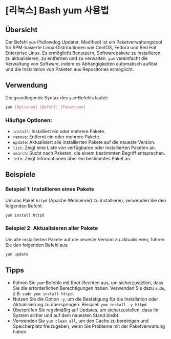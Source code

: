# [리눅스] Bash yum 사용법

## Übersicht
Der Befehl `yum` (Yellowdog Updater, Modified) ist ein Paketverwaltungstool für RPM-basierte Linux-Distributionen wie CentOS, Fedora und Red Hat Enterprise Linux. Es ermöglicht Benutzern, Softwarepakete zu installieren, zu aktualisieren, zu entfernen und zu verwalten. `yum` vereinfacht die Verwaltung von Software, indem es Abhängigkeiten automatisch auflöst und die Installation von Paketen aus Repositories ermöglicht.

## Verwendung
Die grundlegende Syntax des `yum`-Befehls lautet:

```bash
yum [Optionen] [Befehl] [Paketname]
```

### Häufige Optionen:
- `install`: Installiert ein oder mehrere Pakete.
- `remove`: Entfernt ein oder mehrere Pakete.
- `update`: Aktualisiert alle installierten Pakete auf die neueste Version.
- `list`: Zeigt eine Liste von verfügbaren oder installierten Paketen an.
- `search`: Sucht nach Paketen, die einem bestimmten Begriff entsprechen.
- `info`: Zeigt Informationen über ein bestimmtes Paket an.

## Beispiele
### Beispiel 1: Installieren eines Pakets
Um das Paket `httpd` (Apache Webserver) zu installieren, verwenden Sie den folgenden Befehl:

```bash
yum install httpd
```

### Beispiel 2: Aktualisieren aller Pakete
Um alle installierten Pakete auf die neueste Version zu aktualisieren, führen Sie den folgenden Befehl aus:

```bash
yum update
```

## Tipps
- Führen Sie `yum`-Befehle mit Root-Rechten aus, um sicherzustellen, dass Sie die erforderlichen Berechtigungen haben. Verwenden Sie dazu `sudo`, z.B. `sudo yum install httpd`.
- Nutzen Sie die Option `-y`, um die Bestätigung für die Installation oder Aktualisierung zu überspringen. Beispiel: `yum install -y httpd`.
- Überprüfen Sie regelmäßig auf Updates, um sicherzustellen, dass Ihr System sicher und auf dem neuesten Stand bleibt.
- Verwenden Sie `yum clean all`, um den Cache zu bereinigen und Speicherplatz freizugeben, wenn Sie Probleme mit der Paketverwaltung haben.